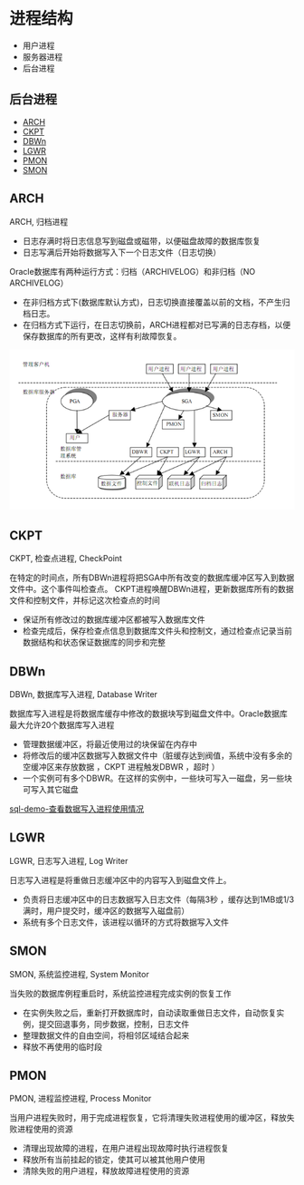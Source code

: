 # 进程结构

- 用户进程
- 服务器进程
- 后台进程

## 后台进程

- [ARCH](#ARCH)
- [CKPT](#CKPT)
- [DBWn](#DBWn)
- [LGWR](#LGWR)
- [PMON](#PMON)
- [SMON](#SMON)


ARCH
------
ARCH, 归档进程

- 日志存满时将日志信息写到磁盘或磁带，以便磁盘故障的数据库恢复
- 日志写满后开始将数据写入下一个日志文件（日志切换）

Oracle数据库有两种运行方式：归档（ARCHIVELOG）和非归档（NO ARCHIVELOG）

- 在非归档方式下(数据库默认方式)，日志切换直接覆盖以前的文档，不产生归档日志。
- 在归档方式下运行，在日志切换前，ARCH进程都对已写满的日志存档，以便保存数据库的所有更改，这样有利故障恢复。


![后台进程和内存的关系](img/progress_memory.png)


CKPT
------
CKPT, 检查点进程, CheckPoint

在特定的时间点，所有DBWn进程将把SGA中所有改变的数据库缓冲区写入到数据文件中。这个事件叫检查点。
CKPT进程唤醒DBWn进程，更新数据库所有的数据文件和控制文件，并标记这次检查点的时间
- 保证所有修改过的数据库缓冲区都被写入数据库文件
- 检查完成后，保存检查点信息到数据库文件头和控制文，通过检查点记录当前数据结构和状态保证数据库的同步和完整



DBWn
------
DBWn, 数据库写入进程, Database Writer

数据库写入进程是将数据库缓存中修改的数据块写到磁盘文件中。Oracle数据库最大允许20个数据库写入进程
- 管理数据缓冲区，将最近使用过的块保留在内存中
- 将修改后的缓冲区数据写入数据文件中（脏缓存达到阀值，系统中没有多余的空缓冲区来存放数据 ，CKPT 进程触发DBWR ，超时 ）
- 一个实例可有多个DBWR。在这样的实例中，一些块可写入一磁盘，另一些块可写入其它磁盘

[sql-demo-查看数据写入进程使用情况](../sql_demo/mgmt/progress.sql)

LGWR
------
LGWR, 日志写入进程, Log Writer

日志写入进程是将重做日志缓冲区中的内容写入到磁盘文件上。
- 负责将日志缓冲区中的日志数据写入日志文件（每隔3秒 ，缓存达到1MB或1/3满时，用户提交时，缓冲区的数据写入磁盘前）
- 系统有多个日志文件，该进程以循环的方式将数据写入文件


SMON
------
SMON, 系统监控进程, System Monitor

当失败的数据库例程重启时，系统监控进程完成实例的恢复工作
- 在实例失败之后，重新打开数据库时，自动读取重做日志文件，自动恢复实例，提交回退事务，同步数据，控制，日志文件
- 整理数据文件的自由空间，将相邻区域结合起来
- 释放不再使用的临时段

PMON
------
PMON, 进程监控进程, Process Monitor

当用户进程失败时，用于完成进程恢复，它将清理失败进程使用的缓冲区，释放失败进程使用的资源
- 清理出现故障的进程，在用户进程出现故障时执行进程恢复 
- 释放所有当前挂起的锁定，使其可以被其他用户使用 
- 清除失败的用户进程，释放故障进程使用的资源
